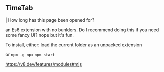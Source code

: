 ## TimeTab
| How long has this page been opened for?

an Es6 extension with no bunlders.
Do I recommend doing this if you need some fancy UI? nope but it's fun.

To install, either:
    load the current folder as an unpacked extension

or
    `npm -g npx`
    `npm start`




https://v8.dev/features/modules#mjs
